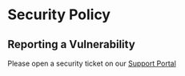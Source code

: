 # Security Policy

## Reporting a Vulnerability

Please open a security ticket on our [Support Portal](https://support.resonite.com)
